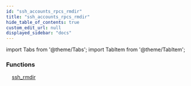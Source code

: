 ```yaml
---
id: "ssh_accounts_rpcs_rmdir"
title: "ssh_accounts_rpcs_rmdir"
hide_table_of_contents: true
custom_edit_url: null
displayed_sidebar: "docs"
---
```


import Tabs from '@theme/Tabs';
import TabItem from '@theme/TabItem';

<Tabs queryString="view">
  <TabItem value="components" label="Components" default>

### Functions
    [ssh_rmdir](../..//tables/ssh_accounts_rpcs_rmdir.SshRmdir)

</TabItem>
  <TabItem value="code-examples" label="Code examples">

</TabItem>
</Tabs>
